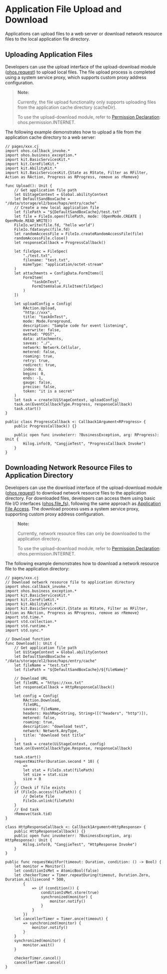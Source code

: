 # Application File Upload and Download

Applications can upload files to a web server or download network resource files to the local application file directory.

## Uploading Application Files

Developers can use the upload interface of the upload-download module ([ohos.request](../../../../API_Reference/source_en/BasicServicesKit/cj-apis-request-agent.md)) to upload local files. The file upload process is completed using a system service proxy, which supports custom proxy address configuration.

> **Note:**
>
> Currently, the file upload functionality only supports uploading files from the application cache directory (cacheDir).
>
> To use the upload-download module, refer to [Permission Declaration](../../security/AccessToken/cj-declare-permissions.md): ohos.permission.INTERNET.

The following example demonstrates how to upload a file from the application cache directory to a web server:

<!-- compile -->

```cangjie
// pages/xxx.cj
import ohos.callback_invoke.*
import ohos.business_exception.*
import kit.BasicServicesKit.*
import kit.CoreFileKit.*
import kit.AbilityKit.*
import kit.BasicServicesKit.{State as RState, Filter as RFilter, Action as RAction, Progress as RProgress, remove as rRemove}

func Upload(): Unit {
    // Get application file path
    let UiStageContext = Global.abilityContext
    let DefaultSandBoxCache = "/data/storage/el2/base/haps/entry/cache"
    // Create a new local application file
    let filePath = "${DefaultSandBoxCache}/test.txt"
    let file = FileIo.open(filePath, mode: (OpenMode.CREATE | OpenMode.READ_WRITE))
    FileIo.write(file.fd, "hello world")
    FileIo.fdatasync(file.fd)
    let randomAccessFile = FileIo.createRandomAccessFile(file)
    randomAccessFile.close()
    let responseCallback = ProgressCallback()

    let fileSpec = FileSpec(
        "./test.txt",
        filename: "test.txt",
        mimeType: "application/octet-stream"
    )
    let attachments = ConfigData.FormItems([
        FormItem(
            "taskOnTest",
            FormItemValue.FileItem(fileSpec)
        )
    ])

    let uploadConfig = Config(
        RAction.Upload,
        "http://xxx",
        title: "taskOnTest",
        mode: Mode.Foreground,
        description: "Sample code for event listening",
        overwrite: false,
        method: "POST",
        data: attachments,
        saveas: "./",
        network: Network.Cellular,
        metered: false,
        roaming: true,
        retry: true,
        redirect: true,
        index: 0,
        begins: 0,
        ends: -1,
        gauge: false,
        precise: false,
        token: "it is a secret"
    )
    let task = create(UiStageContext, uploadConfig)
    task.on(EventCallbackType.Progress, responseCallback)
    task.start()
}

public class ProgressCallback <: Callback1Argument<RProgress> {
    public ProgressCallback() {}

    public open func invoke(err: ?BusinessException, arg: RProgress): Unit {
        Hilog.info(0, "CangjieTest", "ProgressCallback Invoke")
    }
}
```

## Downloading Network Resource Files to Application Directory

Developers can use the download interface of the upload-download module ([ohos.request](../../../../API_Reference/source_en/BasicServicesKit/cj-apis-request-agent.md)) to download network resource files to the application directory. For downloaded files, developers can access them using basic file I/O interfaces ([ohos.file_fs](../../../../API_Reference/source_en/CoreFileKit/cj-apis-file_fs.md)), following the same approach as [Application File Access](../../file-management/cj-app-file-access.md). The download process uses a system service proxy, supporting custom proxy address configuration.

> **Note:**
>
> Currently, network resource files can only be downloaded to the application directory.
>
> To use the upload-download module, refer to [Permission Declaration](../../security/AccessToken/cj-declare-permissions.md): ohos.permission.INTERNET.

The following example demonstrates how to download a network resource file to the application directory:

<!-- compile -->

```cangjie
// pages/xxx.cj
// Download network resource file to application directory
import ohos.callback_invoke.*
import ohos.business_exception.*
import kit.BasicServicesKit.*
import kit.CoreFileKit.*
import kit.AbilityKit.*
import kit.BasicServicesKit.{State as RState, Filter as RFilter, Action as RAction, Progress as RProgress, remove as rRemove}
import std.time.*
import std.collection.*
import std.runtime.*
import std.sync.*

// Download function
func Download(): Unit {
    // Get application file path
    let UiStageContext = Global.abilityContext
    let DefaultSandBoxCache = "/data/storage/el2/base/haps/entry/cache"
    let fileName = "test.txt"
    let filePath = "${DefaultSandBoxCache}/${fileName}"

    // Download URL
    let fileURL = "https://xxx.txt"
    let responseCallback = HttpResponseCallback()

    let config = Config(
        RAction.Download,
        fileURL,
        saveas: fileName,
        headers: HashMap<String, String>([("headers", "http")]),
        metered: false,
        roaming: true,
        description: "download test",
        network: Network.AnyType,
        title: "download test title"
    )
    let task = create(UiStageContext, config)
    task.on(EventCallbackType.Response, responseCallback)

    task.start()
    requestWaitFor(Duration.second * 10) {
        =>
        let stat = FileIo.stat(filePath)
        let size = stat.size
        size > 0
    }
    // Check if file exists
    if (FileIo.access(filePath)) {
        // Delete file
        FileIo.unlink(filePath)
    }
    // End task
    rRemove(task.tid)
}

class HttpResponseCallback <: Callback1Argument<HttpResponse> {
    public HttpResponseCallback() {}
    public open func invoke(err: ?BusinessException, arg: HttpResponse): Unit {
        Hilog.info(0, "CangjieTest", "HttpResponse Invoke")
    }
}

public func requestWaitFor(timeout: Duration, condition: () -> Bool) {
    let monitor = Monitor()
    let conditionIsMet = AtomicBool(false)
    let checkerTimer = Timer.repeatDuring(timeout, Duration.Zero, Duration.millisecond * 500,
        {
            => if (condition()) {
                conditionIsMet.store(true)
                synchronized(monitor) {
                    monitor.notify()
                }
            }
        })
    let cancellerTimer = Timer.once(timeout) {
        => synchronized(monitor) {
            monitor.notify()
        }
    }
    synchronized(monitor) {
        monitor.wait()
    }

    checkerTimer.cancel()
    cancellerTimer.cancel()
}
```